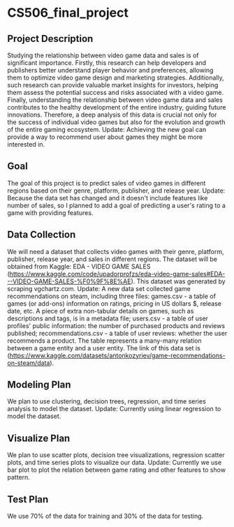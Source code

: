 # CS506_final_project

## Project Description
Studying the relationship between video game data and sales is of significant importance. Firstly, this research can help developers and publishers better understand player behavior and preferences, allowing them to optimize video game design and marketing strategies. Additionally, such research can provide valuable market insights for investors, helping them assess the potential success and risks associated with a video game. Finally, understanding the relationship between video game data and sales contributes to the healthy development of the entire industry, guiding future innovations. Therefore, a deep analysis of this data is crucial not only for the success of individual video games but also for the evolution and growth of the entire gaming ecosystem.
Update: Achieving the new goal can provide a way to recommend user about games they might be more interested in.

## Goal
The goal of this project is to predict sales of video games in different regions based on their genre, platform, publisher, and release year.
Update: Because the data set has changed and it doesn't include features like number of sales, so I planned to add a goal of predicting a user's rating to a game with providing features.

## Data Collection
We will need a dataset that collects video games with their genre, platform, publisher, release year, and sales in different regions. The dataset will be obtained from Kaggle: EDA - VIDEO GAME SALES (https://www.kaggle.com/code/upadorprofzs/eda-video-game-sales#EDA---VIDEO-GAME-SALES-%F0%9F%8E%AE). This dataset was generated by scraping vgchartz.com.
Update: A new data set collected game recommendations on steam, including three files:
games.csv - a table of games (or add-ons) information on ratings, pricing in US dollars $, release date, etc. A piece of extra non-tabular details on games, such as descriptions and tags, is in a metadata file;
users.csv - a table of user profiles' public information: the number of purchased products and reviews published;
recommendations.csv - a table of user reviews: whether the user recommends a product. The table represents a many-many relation between a game entity and a user entity.
The link of this data set is (https://www.kaggle.com/datasets/antonkozyriev/game-recommendations-on-steam/data).

## Modeling Plan
We plan to use clustering, decision trees, regression, and time series analysis to model the dataset.
Update: Currently using linear regression to model the dataset.

## Visualize Plan
We plan to use scatter plots, decision tree visualizations, regression scatter plots, and time series plots to visualize our data.
Update: Currently we use bar plot to plot the relation between game rating and other features to show pattern.

## Test Plan
We use 70% of the data for training and 30% of the data for testing.
